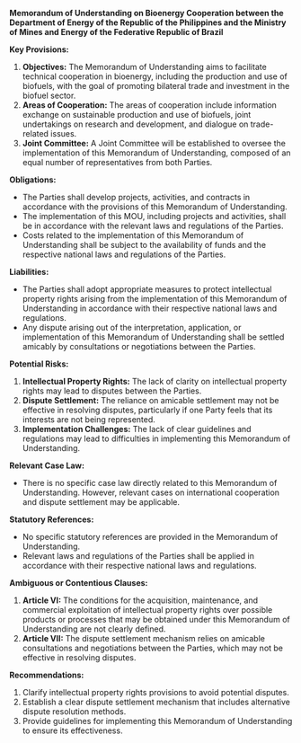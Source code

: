 **Memorandum of Understanding on Bioenergy Cooperation between the Department of Energy of the Republic of the Philippines and the Ministry of Mines and Energy of the Federative Republic of Brazil**

**Key Provisions:**

1. **Objectives:** The Memorandum of Understanding aims to facilitate technical cooperation in bioenergy, including the production and use of biofuels, with the goal of promoting bilateral trade and investment in the biofuel sector.
2. **Areas of Cooperation:** The areas of cooperation include information exchange on sustainable production and use of biofuels, joint undertakings on research and development, and dialogue on trade-related issues.
3. **Joint Committee:** A Joint Committee will be established to oversee the implementation of this Memorandum of Understanding, composed of an equal number of representatives from both Parties.

**Obligations:**

* The Parties shall develop projects, activities, and contracts in accordance with the provisions of this Memorandum of Understanding.
* The implementation of this MOU, including projects and activities, shall be in accordance with the relevant laws and regulations of the Parties.
* Costs related to the implementation of this Memorandum of Understanding shall be subject to the availability of funds and the respective national laws and regulations of the Parties.

**Liabilities:**

* The Parties shall adopt appropriate measures to protect intellectual property rights arising from the implementation of this Memorandum of Understanding in accordance with their respective national laws and regulations.
* Any dispute arising out of the interpretation, application, or implementation of this Memorandum of Understanding shall be settled amicably by consultations or negotiations between the Parties.

**Potential Risks:**

1. **Intellectual Property Rights:** The lack of clarity on intellectual property rights may lead to disputes between the Parties.
2. **Dispute Settlement:** The reliance on amicable settlement may not be effective in resolving disputes, particularly if one Party feels that its interests are not being represented.
3. **Implementation Challenges:** The lack of clear guidelines and regulations may lead to difficulties in implementing this Memorandum of Understanding.

**Relevant Case Law:**

* There is no specific case law directly related to this Memorandum of Understanding. However, relevant cases on international cooperation and dispute settlement may be applicable.

**Statutory References:**

* No specific statutory references are provided in the Memorandum of Understanding.
* Relevant laws and regulations of the Parties shall be applied in accordance with their respective national laws and regulations.

**Ambiguous or Contentious Clauses:**

1. **Article VI:** The conditions for the acquisition, maintenance, and commercial exploitation of intellectual property rights over possible products or processes that may be obtained under this Memorandum of Understanding are not clearly defined.
2. **Article VII:** The dispute settlement mechanism relies on amicable consultations and negotiations between the Parties, which may not be effective in resolving disputes.

**Recommendations:**

1. Clarify intellectual property rights provisions to avoid potential disputes.
2. Establish a clear dispute settlement mechanism that includes alternative dispute resolution methods.
3. Provide guidelines for implementing this Memorandum of Understanding to ensure its effectiveness.